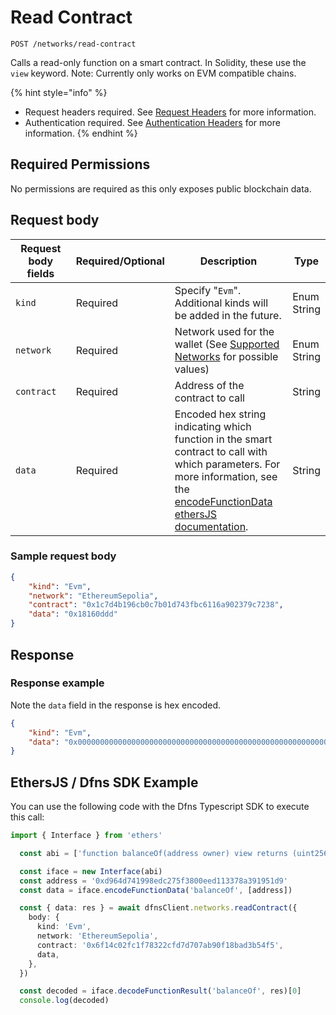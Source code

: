 # Read Contract

`POST /networks/read-contract`

Calls a read-only function on a smart contract. In Solidity, these use the `view` keyword.  Note: Currently only works on EVM compatible chains.&#x20;

{% hint style="info" %}
* Request headers required. See [Request Headers](../../advanced-topics/authentication/request-headers.md) for more information.
* Authentication required. See [Authentication Headers](../../advanced-topics/authentication/request-headers.md#authentication-headers) for more information.
{% endhint %}

## Required Permissions

No permissions are required as this only exposes public blockchain data.&#x20;

## Request body <a href="#request-body" id="request-body"></a>

<table><thead><tr><th width="173">Request body fields</th><th width="111">Required/Optional</th><th width="268">Description</th><th>Type</th></tr></thead><tbody><tr><td><code>kind</code></td><td>Required</td><td>Specify "<code>Evm</code>".  Additional kinds will be added in the future. </td><td>Enum String</td></tr><tr><td><code>network</code></td><td>Required</td><td>Network used for the wallet (See <a href="../wallets/#supported-networks">Supported Networks</a> for possible values)</td><td>Enum String</td></tr><tr><td><code>contract</code></td><td>Required</td><td>Address of the contract to call</td><td>String</td></tr><tr><td><code>data</code></td><td>Required</td><td>Encoded hex string indicating which function in the smart contract to call with which parameters. For more information, see the <a href="https://docs.ethers.org/v6/api/abi/#Interface-encodeFunctionData">encodeFunctionData ethersJS documentation</a>.</td><td>String</td></tr></tbody></table>

### Sample request body <a href="#sample-request" id="sample-request"></a>

```json
{
    "kind": "Evm",
    "network": "EthereumSepolia",
    "contract": "0x1c7d4b196cb0c7b01d743fbc6116a902379c7238",
    "data": "0x18160ddd"
}
```

## Response <a href="#response" id="response"></a>

### Response example <a href="#response-example" id="response-example"></a>

Note the `data` field in the response is hex encoded.

```json
{
    "kind": "Evm",
    "data": "0x000000000000000000000000000000000000000000000000000000000000000f"
}
```

## EthersJS / Dfns SDK Example

You can use the following code with the Dfns Typescript SDK to execute this call:&#x20;

```typescript
import { Interface } from 'ethers'

  const abi = ['function balanceOf(address owner) view returns (uint256)']

  const iface = new Interface(abi)
  const address = '0xd964d741998edc275f3800eed113378a391951d9'
  const data = iface.encodeFunctionData('balanceOf', [address])

  const { data: res } = await dfnsClient.networks.readContract({
    body: {
      kind: 'Evm',
      network: 'EthereumSepolia',
      contract: '0x6f14c02fc1f78322cfd7d707ab90f18bad3b54f5',
      data,
    },
  })

  const decoded = iface.decodeFunctionResult('balanceOf', res)[0]
  console.log(decoded)
```
